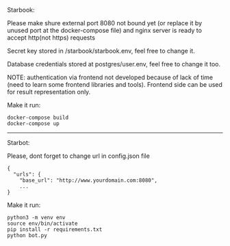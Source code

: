 Starbook:

Please make shure external port 8080 not bound yet (or replace it by unused port at the docker-compose file) and nginx server is ready to accept http(not https) requests

Secret key stored in /starbook/starbook.env, feel free to change it.

Database credentials stored at postgres/user.env, feel free to change it too.

NOTE: authentication via frontend not developed because of lack of time (need to learn some frontend libraries and tools).
Frontend side can be used for result representation only.

Make it run:

    docker-compose build 
    docker-compose up
___
Starbot: 

Please, dont forget to change url in config.json file

    {
      "urls": {
        "base_url": "http://www.yourdomain.com:8080",
        ...
    }

Make it run:

    python3 -m venv env
    source env/bin/activate
    pip install -r requirements.txt
    python bot.py
